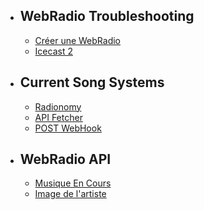 - ## WebRadio Troubleshooting
    - [Créer une WebRadio](/docs/registration)
    - [Icecast 2](/docs/icecast2-configuration)
- ## Current Song Systems
    - [Radionomy](/docs/radionomy)
    - [API Fetcher](/docs/api-fetcher)
    - [POST WebHook](/docs/post-webhook)
- ## WebRadio API
    - [Musique En Cours](/docs/radio-current-song)
    - [Image de l'artiste](/docs/radio-current-song-image)
